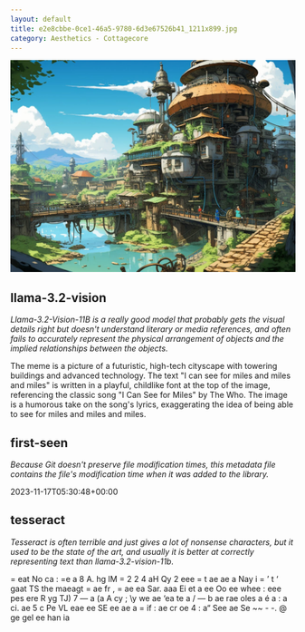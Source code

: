 ```yaml
---
layout: default
title: e2e8cbbe-0ce1-46a5-9780-6d3e67526b41_1211x899.jpg
category: Aesthetics - Cottagecore
---
```


<div markdown="0"><a href="e2e8cbbe-0ce1-46a5-9780-6d3e67526b41_1211x899.jpg"><img class="photo" src="e2e8cbbe-0ce1-46a5-9780-6d3e67526b41_1211x899.jpg" /></a>

<h2>llama-3.2-vision</h2>
<p><i>Llama-3.2-Vision-11B is a really good model that probably gets the visual details right but doesn't understand literary or media references, and often fails to accurately represent the physical arrangement of objects and the implied relationships between the objects.</i></p>
<p>The meme is a picture of a futuristic, high-tech cityscape with towering buildings and advanced technology. The text &quot;I can see for miles and miles and miles&quot; is written in a playful, childlike font at the top of the image, referencing the classic song &quot;I Can See for Miles&quot; by The Who. The image is a humorous take on the song&#x27;s lyrics, exaggerating the idea of being able to see for miles and miles and miles.</p>

<h2>first-seen</h2>
<p><i>Because Git doesn't preserve file modification times, this metadata file contains the file's modification time when it was added to the library.</i></p>
<p>2023-11-17T05:30:48+00:00</p>

<h2>tesseract</h2>
<p><i>Tesseract is often terrible and just gives a lot of nonsense characters, but it used to be the state of the art, and usually it is better at correctly representing text than llama-3.2-vision-11b.</i></p>
<p>= eat No ca : =e a 8 A. hg lM = 2 2 4 aH Qy 2 eee = t ae ae a Nay i = ’ t ‘ gaat TS the maeagt = ae fr , = ae ea Sar. aaa Ei et a ee Oo ee whee : eee pes ere R yg TJ) 7  — a (a A cy ; \y we ae ‘ea te a / — b ae rae oles a é a : a ci. ae 5 c Pe VL eae ee SE ee ae a = if : ae cr oe 4 : a“ See ae Se ~~ - -. @ ge gel ee han ia</p>

</div>

